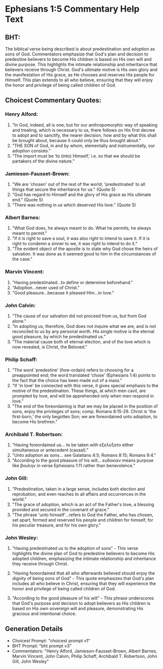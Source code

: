 # Ephesians 1:5 Commentary Help Text

## BHT:
The biblical verse being described is about predestination and adoption as sons of God. Commentators emphasize that God's plan and decision to predestine believers to become His children is based on His own will and divine purpose. This highlights the intimate relationship and inheritance that believers receive through Christ. God's ultimate motive is His own glory and the manifestation of His grace, as He chooses and reserves His people for Himself. This plan extends to all who believe, ensuring that they will enjoy the honor and privilege of being called children of God.

## Choicest Commentary Quotes:
### Henry Alford:
1. "In God, indeed, all is one; but for our anthropomorphic way of speaking and treating, which is necessary to us, there follows on His first decree to adopt and to sanctify, the nearer decision, how and by what this shall be brought about, because it could only be thus brought about."
2. "THE SON of God, in and by whom, elementally and instrumentally, our adoption consists."
3. "The import must be ‘to (into) Himself,' i.e. so that we should be partakers of the divine nature."

### Jamieson-Fausset-Brown:
1. "We are 'chosen' out of the rest of the world; 'predestinated' to all things that secure the inheritance for us." (Quote 5)
2. "God has regard to Himself and the glory of His grace as His ultimate end." (Quote 5)
3. "There was nothing in us which deserved His love." (Quote 5)

### Albert Barnes:
1. "What God does, he always meant to do. What he permits, he always meant to permit."
2. "If it is right to save a soul, it was also right to intend to save it. If it is right to condemn a sinner to we, it was right to intend to do it."
3. "The evident object of the apostle is to state why God chose the heirs of salvation. It was done as it seemed good to him in the circumstances of the case."

### Marvin Vincent:
1. "Having predestinated...to define or determine beforehand." 
2. "Adoption...never used of Christ." 
3. "Good pleasure...because it pleased Him...in love."

### John Calvin:
1. "The cause of our salvation did not proceed from us, but from God alone."
2. "In adopting us, therefore, God does not inquire what we are, and is not reconciled to us by any personal worth. His single motive is the eternal good pleasure, by which he predestinated us."
3. "The material cause both of eternal election, and of the love which is now revealed, is Christ, the Beloved."

### Philip Schaff:
1. "The word 'predestine' (fore-ordain) refers to choosing for a preappointed end; the word translated 'chose' (Ephesians 1:4) points to the fact that the choice has been made out of a mass." 
2. "If 'in love' be connected with this verse, it gives special emphasis to the motive of the predestination. These things, at which men cavil, are prompted by love, and will be apprehended only when men respond in love."
3. "The end of the foreordaining is that we may be placed in the position of sons, enjoy the privileges of sons; comp. Romans 8:15-29. Christ is 'the first-born,' the only begotten Son; we are foreordained unto adoption, to become His brethren."

### Archibald T. Robertson:
1. "Having foreordained us... to be taken with εξελεξατο either simultaneous or antecedent (causal)." 
2. "Unto adoption as sons... see Galatians 4:5; Romans 8:15; Romans 9:4." 
3. "According to the good pleasure of his will... ευδοκιαν means purpose like βουλην in verse Ephesians 1:11 rather than benevolence."

### John Gill:
1. "Predestination, taken in a large sense, includes both election and reprobation, and even reaches to all affairs and occurrences in the world."
2. "The grace of adoption, which is an act of the Father's love, a blessing provided and secured in the covenant of grace."
3. "The phrase 'unto himself'...refers to God the Father, who has chosen, set apart, formed and reserved his people and children for himself, for his peculiar treasure, and for his own glory."

### John Wesley:
1. "Having predestinated us to the adoption of sons" - This verse highlights the divine plan of God to predestine believers to become His adopted children, emphasizing the intimate relationship and inheritance they receive through Christ.

2. "Having foreordained that all who afterwards believed should enjoy the dignity of being sons of God" - This quote emphasizes that God's plan includes all who believe in Christ, ensuring that they will experience the honor and privilege of being called children of God.

3. "According to the good pleasure of his will" - This phrase underscores that God's purpose and decision to adopt believers as His children is based on His own sovereign will and pleasure, demonstrating His gracious and intentional choice.


## Generation Details
- Choicest Prompt: "choicest prompt v1"
- BHT Prompt: "bht prompt v3"
- Commentators: "Henry Alford, Jamieson-Fausset-Brown, Albert Barnes, Marvin Vincent, John Calvin, Philip Schaff, Archibald T. Robertson, John Gill, John Wesley"
